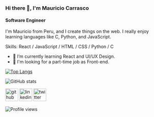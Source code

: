 ### Hi there 👋, I'm Mauricio Carrasco
#### Software Engineer
I'm Mauricio from Peru, and I create things on the web. I really enjoy learning languages like C, Python, and JavaScript.

Skills: React / JavaScript / HTML / CSS / Python / C

- 🌱 I’m currently learning React and UI/UX Design. 
- 💼 I'm looking for a part-time job as Front-end.


[![Top Langs](https://github-readme-stats.vercel.app/api/top-langs/?username=mauricodev)](https://github.com/anuraghazra/github-readme-stats)

![GitHub stats](https://github-readme-stats.vercel.app/api?username=mauricodev&show_icons=true)  

[<img src='https://cdn.jsdelivr.net/npm/simple-icons@3.0.1/icons/github.svg' alt='github' height='40'>](https://github.com/mauricodev)  [<img src='https://cdn.jsdelivr.net/npm/simple-icons@3.0.1/icons/linkedin.svg' alt='linkedin' height='40'>](https://www.linkedin.com/in/mauriciocarrascom/)  [<img src='https://cdn.jsdelivr.net/npm/simple-icons@3.0.1/icons/twitter.svg' alt='twitter' height='40'>](https://twitter.com/mauricodev)

![Profile views](https://gpvc.arturio.dev/mauricodev)  
